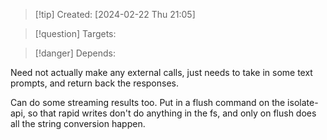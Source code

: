 
>[!tip] Created: [2024-02-22 Thu 21:05]

>[!question] Targets: 

>[!danger] Depends: 

Need not actually make any external calls, just needs to take in some text prompts, and return back the responses.

Can do some streaming results too.
Put in a flush command on the isolate-api, so that rapid writes don't do anything in the fs, and only on flush does all the string conversion happen.





